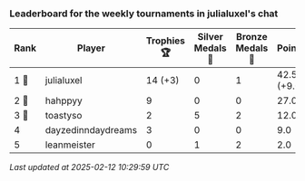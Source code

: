 ### Leaderboard for the weekly tournaments in julialuxel's chat
| Rank | Player | Trophies 🏆 | Silver Medals 🥈 | Bronze Medals 🥉 | Points |
|------|--------|-------------|------------------|------------------|--------|
| 1 🥇 | julialuxel | 14 (+3) | 0 | 1 | 42.5 (+9.0) |
| 2 🥈 | hahppyy | 9 | 0 | 0 | 27.0 |
| 3 🥉 | toastyso | 2 | 5 | 2 | 12.0 |
| 4 | dayzedinndaydreams | 3 | 0 | 0 | 9.0 |
| 5 | leanmeister | 0 | 1 | 2 | 2.0 |

_Last updated at 2025-02-12 10:29:59 UTC_